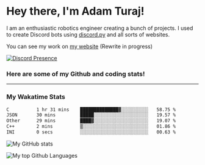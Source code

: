 # Hey there, I'm Adam Turaj!

I am an enthusiastic robotics engineer creating a bunch of projects. I used to create Discord bots using [discord.py](https://github.com/Rapptz/discord.py) and all sorts of websites.

You can see my work on [my website](https://adamturaj.com) (Rewrite in progress)

[![Discord Presence](https://lanyard.cnrad.dev/api/374147012599218176)](https://discord.com/users/374147012599218176)

### Here are some of my Github and coding stats!

---
### My Wakatime Stats
<!--START_SECTION:waka-->

```txt
C          1 hr 31 mins    ██████████████▓░░░░░░░░░░   58.75 %
JSON       30 mins         █████░░░░░░░░░░░░░░░░░░░░   19.57 %
Other      29 mins         ████▓░░░░░░░░░░░░░░░░░░░░   19.07 %
C++        2 mins          ▒░░░░░░░░░░░░░░░░░░░░░░░░   01.86 %
INI        0 secs          ░░░░░░░░░░░░░░░░░░░░░░░░░   00.63 %
```

<!--END_SECTION:waka-->

![My GitHub stats](https://github-readme-stats.vercel.app/api?username=AdamTuraj&count_private=true&theme=dark)

![My top Github Languages](https://github-readme-stats.vercel.app/api/top-langs/?username=AdamTuraj&layout=compact&count_private=true&theme=dark)

